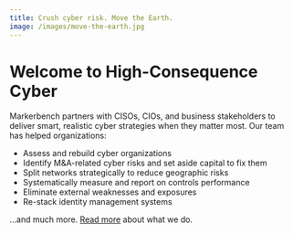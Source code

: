 ```yaml
---
title: Crush cyber risk. Move the Earth.
image: /images/move-the-earth.jpg
---
```

# Welcome to High-Consequence Cyber

Markerbench partners with CISOs, CIOs, and business stakeholders to deliver smart, realistic cyber strategies when they matter most. Our team has helped organizations:

- Assess and rebuild cyber organizations
- Identify M&A-related cyber risks and set aside capital to fix them
- Split networks strategically to reduce geographic risks
- Systematically measure and report on controls performance
- Eliminate external weaknesses and exposures
- Re-stack identity management systems

&hellip;and much more. [Read more](/advisory/) about what we do.